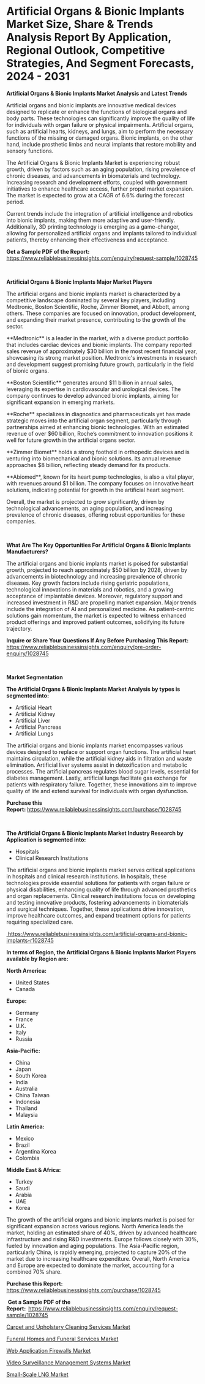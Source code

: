 <p><h1>Artificial Organs & Bionic Implants Market Size, Share & Trends Analysis Report By Application, Regional Outlook, Competitive Strategies, And Segment Forecasts, 2024 - 2031</h1></p><p><strong>Artificial Organs & Bionic Implants Market Analysis and Latest Trends</strong></p>
<p><p>Artificial organs and bionic implants are innovative medical devices designed to replicate or enhance the functions of biological organs and body parts. These technologies can significantly improve the quality of life for individuals with organ failure or physical impairments. Artificial organs, such as artificial hearts, kidneys, and lungs, aim to perform the necessary functions of the missing or damaged organs. Bionic implants, on the other hand, include prosthetic limbs and neural implants that restore mobility and sensory functions.</p><p>The Artificial Organs & Bionic Implants Market is experiencing robust growth, driven by factors such as an aging population, rising prevalence of chronic diseases, and advancements in biomaterials and technology. Increasing research and development efforts, coupled with government initiatives to enhance healthcare access, further propel market expansion. The market is expected to grow at a CAGR of 6.6% during the forecast period. </p><p>Current trends include the integration of artificial intelligence and robotics into bionic implants, making them more adaptive and user-friendly. Additionally, 3D printing technology is emerging as a game-changer, allowing for personalized artificial organs and implants tailored to individual patients, thereby enhancing their effectiveness and acceptance.</p></p>
<p><strong>Get a Sample PDF of the Report:&nbsp;</strong> <a href="https://www.reliablebusinessinsights.com/enquiry/request-sample/1028745">https://www.reliablebusinessinsights.com/enquiry/request-sample/1028745</a></p>
<p>&nbsp;</p>
<p><strong>Artificial Organs & Bionic Implants Major Market Players</strong></p>
<p><p>The artificial organs and bionic implants market is characterized by a competitive landscape dominated by several key players, including Medtronic, Boston Scientific, Roche, Zimmer Biomet, and Abbott, among others. These companies are focused on innovation, product development, and expanding their market presence, contributing to the growth of the sector.</p><p>**Medtronic** is a leader in the market, with a diverse product portfolio that includes cardiac devices and bionic implants. The company reported sales revenue of approximately $30 billion in the most recent financial year, showcasing its strong market position. Medtronic's investments in research and development suggest promising future growth, particularly in the field of bionic organs.</p><p>**Boston Scientific** generates around $11 billion in annual sales, leveraging its expertise in cardiovascular and urological devices. The company continues to develop advanced bionic implants, aiming for significant expansion in emerging markets.</p><p>**Roche** specializes in diagnostics and pharmaceuticals yet has made strategic moves into the artificial organ segment, particularly through partnerships aimed at enhancing bionic technologies. With an estimated revenue of over $60 billion, Roche’s commitment to innovation positions it well for future growth in the artificial organs sector.</p><p>**Zimmer Biomet** holds a strong foothold in orthopedic devices and is venturing into biomechanical and bionic solutions. Its annual revenue approaches $8 billion, reflecting steady demand for its products.</p><p>**Abiomed**, known for its heart pump technologies, is also a vital player, with revenues around $1 billion. The company focuses on innovative heart solutions, indicating potential for growth in the artificial heart segment.</p><p>Overall, the market is projected to grow significantly, driven by technological advancements, an aging population, and increasing prevalence of chronic diseases, offering robust opportunities for these companies.</p></p>
<p>&nbsp;</p>
<p><strong>What Are The Key Opportunities For Artificial Organs & Bionic Implants Manufacturers?</strong></p>
<p><p>The artificial organs and bionic implants market is poised for substantial growth, projected to reach approximately $50 billion by 2028, driven by advancements in biotechnology and increasing prevalence of chronic diseases. Key growth factors include rising geriatric populations, technological innovations in materials and robotics, and a growing acceptance of implantable devices. Moreover, regulatory support and increased investment in R&D are propelling market expansion. Major trends include the integration of AI and personalized medicine. As patient-centric solutions gain momentum, the market is expected to witness enhanced product offerings and improved patient outcomes, solidifying its future trajectory.</p></p>
<p><strong>Inquire or Share Your Questions If Any Before Purchasing This Report:</strong> <a href="https://www.reliablebusinessinsights.com/enquiry/pre-order-enquiry/1028745">https://www.reliablebusinessinsights.com/enquiry/pre-order-enquiry/1028745</a></p>
<p>&nbsp;</p>
<p><strong>Market Segmentation</strong></p>
<p><strong>The Artificial Organs & Bionic Implants Market Analysis by types is segmented into:</strong></p>
<p><ul><li>Artificial Heart</li><li>Artificial Kidney</li><li>Artificial Liver</li><li>Artificial Pancreas</li><li>Artificial Lungs</li></ul></p>
<p><p>The artificial organs and bionic implants market encompasses various devices designed to replace or support organ functions. The artificial heart maintains circulation, while the artificial kidney aids in filtration and waste elimination. Artificial liver systems assist in detoxification and metabolic processes. The artificial pancreas regulates blood sugar levels, essential for diabetes management. Lastly, artificial lungs facilitate gas exchange for patients with respiratory failure. Together, these innovations aim to improve quality of life and extend survival for individuals with organ dysfunction.</p></p>
<p><strong>Purchase this Report:&nbsp;</strong><a href="https://www.reliablebusinessinsights.com/purchase/1028745">https://www.reliablebusinessinsights.com/purchase/1028745</a></p>
<p>&nbsp;</p>
<p><strong>The Artificial Organs & Bionic Implants Market Industry Research by Application is segmented into:</strong></p>
<p><ul><li>Hospitals</li><li>Clinical Research Institutions</li></ul></p>
<p><p>The artificial organs and bionic implants market serves critical applications in hospitals and clinical research institutions. In hospitals, these technologies provide essential solutions for patients with organ failure or physical disabilities, enhancing quality of life through advanced prosthetics and organ replacements. Clinical research institutions focus on developing and testing innovative products, fostering advancements in biomaterials and surgical techniques. Together, these applications drive innovation, improve healthcare outcomes, and expand treatment options for patients requiring specialized care.</p></p>
<p><a href="https://www.reliablebusinessinsights.com/artificial-organs-and-bionic-implants-r1028745">&nbsp;https://www.reliablebusinessinsights.com/artificial-organs-and-bionic-implants-r1028745</a></p>
<p><strong>In terms of Region, the Artificial Organs & Bionic Implants Market Players available by Region are:</strong></p>
<p>
    <p> <strong> North America: </strong>
        <ul>
            <li>United States</li>
            <li>Canada</li>
        </ul>
        </p> 
    <p> <strong> Europe: </strong>
        <ul>
            <li>Germany</li>
            <li>France</li>
            <li>U.K.</li>
            <li>Italy</li>
            <li>Russia</li>
        </ul>
        </p> 
    <p> <strong> Asia-Pacific: </strong>
        <ul>
            <li>China</li>
            <li>Japan</li>
            <li>South Korea</li>
            <li>India</li>
            <li>Australia</li>
            <li>China Taiwan</li>
            <li>Indonesia</li>
            <li>Thailand</li>
            <li>Malaysia</li>
        </ul>
        </p> 
    <p> <strong> Latin America: </strong>
        <ul>
            <li>Mexico</li>
            <li>Brazil</li>
            <li>Argentina Korea</li>
            <li>Colombia</li>
        </ul>
        </p> 
    <p> <strong> Middle East & Africa: </strong>
        <ul>
            <li>Turkey</li>
            <li>Saudi</li>
            <li>Arabia</li>
            <li>UAE</li>
            <li>Korea</li>
        </ul>
    </p>
    </p>
<p><p>The growth of the artificial organs and bionic implants market is poised for significant expansion across various regions. North America leads the market, holding an estimated share of 40%, driven by advanced healthcare infrastructure and rising R&D investments. Europe follows closely with 30%, fueled by innovation and aging populations. The Asia-Pacific region, particularly China, is rapidly emerging, projected to capture 20% of the market due to increasing healthcare expenditure. Overall, North America and Europe are expected to dominate the market, accounting for a combined 70% share.</p></p>
<p><strong>Purchase this Report: </strong><a href="https://www.reliablebusinessinsights.com/purchase/1028745">https://www.reliablebusinessinsights.com/purchase/1028745</a></p>
<p>&nbsp;<strong>Get a Sample PDF of the Report:&nbsp;&nbsp;</strong><a href="https://www.reliablebusinessinsights.com/enquiry/request-sample/1028745">https://www.reliablebusinessinsights.com/enquiry/request-sample/1028745</a></p>
<p><strong></strong></p>
<p><p><a href="https://www.linkedin.com/pulse/carpet-upholstery-cleaning-services-market-global-quhle?trackingId=0QqReYQhQvmfEWCzuyfbtA%3D%3D">Carpet and Upholstery Cleaning Services Market</a></p><p><a href="https://www.linkedin.com/pulse/global-funeral-homes-services-market-opportunities-fmdpe?trackingId=cfENip9RRO6Kq5hXbEvxIA%3D%3D">Funeral Homes and Funeral Services Market</a></p><p><a href="https://www.linkedin.com/pulse/global-perspectives-web-application-firewalls-market-trends-forecast-s3p8c?trackingId=h1gyWznhRHWgeGmZZzUFlQ%3D%3D">Web Application Firewalls Market</a></p><p><a href="https://www.linkedin.com/pulse/video-surveillance-management-systems-market-indicators-size-rzz9c?trackingId=Qu40TohRTGiyPronp0mn3w%3D%3D">Video Surveillance Management Systems Market</a></p><p><a href="https://github.com/bmorecock/Market-Research-Report-List-5/blob/main/small-scale-lng-market.md">Small-Scale LNG Market</a></p></p>
